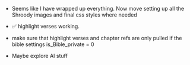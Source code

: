-  Seems like I have wrapped up everything. Now move setting up all the Shroody images and
   final css styles where needed

-  ✅ highlight verses working.
-  make sure that highlight verses and chapter refs are only pulled if the bible settings is_Bible_private = 0

-  Maybe explore AI stuff
